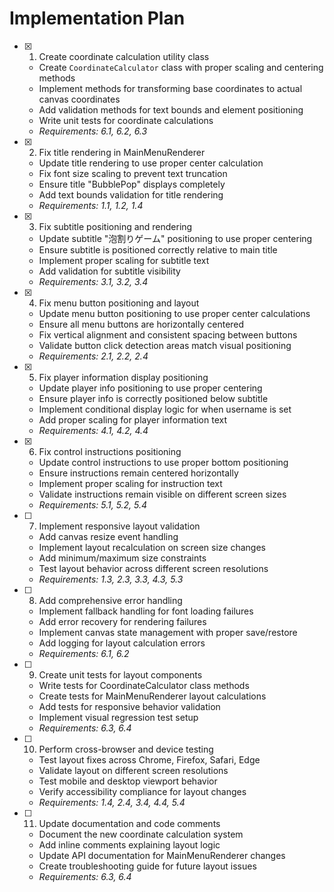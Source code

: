 # Implementation Plan

- [x] 1. Create coordinate calculation utility class
  - Create `CoordinateCalculator` class with proper scaling and centering methods
  - Implement methods for transforming base coordinates to actual canvas coordinates
  - Add validation methods for text bounds and element positioning
  - Write unit tests for coordinate calculations
  - _Requirements: 6.1, 6.2, 6.3_

- [x] 2. Fix title rendering in MainMenuRenderer
  - Update title rendering to use proper center calculation
  - Fix font size scaling to prevent text truncation
  - Ensure title "BubblePop" displays completely
  - Add text bounds validation for title rendering
  - _Requirements: 1.1, 1.2, 1.4_

- [x] 3. Fix subtitle positioning and rendering
  - Update subtitle "泡割りゲーム" positioning to use proper centering
  - Ensure subtitle is positioned correctly relative to main title
  - Implement proper scaling for subtitle text
  - Add validation for subtitle visibility
  - _Requirements: 3.1, 3.2, 3.4_

- [x] 4. Fix menu button positioning and layout
  - Update menu button positioning to use proper center calculations
  - Ensure all menu buttons are horizontally centered
  - Fix vertical alignment and consistent spacing between buttons
  - Validate button click detection areas match visual positioning
  - _Requirements: 2.1, 2.2, 2.4_

- [x] 5. Fix player information display positioning
  - Update player info positioning to use proper centering
  - Ensure player info is correctly positioned below subtitle
  - Implement conditional display logic for when username is set
  - Add proper scaling for player information text
  - _Requirements: 4.1, 4.2, 4.4_

- [x] 6. Fix control instructions positioning
  - Update control instructions to use proper bottom positioning
  - Ensure instructions remain centered horizontally
  - Implement proper scaling for instruction text
  - Validate instructions remain visible on different screen sizes
  - _Requirements: 5.1, 5.2, 5.4_

- [ ] 7. Implement responsive layout validation
  - Add canvas resize event handling
  - Implement layout recalculation on screen size changes
  - Add minimum/maximum size constraints
  - Test layout behavior across different screen resolutions
  - _Requirements: 1.3, 2.3, 3.3, 4.3, 5.3_

- [ ] 8. Add comprehensive error handling
  - Implement fallback handling for font loading failures
  - Add error recovery for rendering failures
  - Implement canvas state management with proper save/restore
  - Add logging for layout calculation errors
  - _Requirements: 6.1, 6.2_

- [ ] 9. Create unit tests for layout components
  - Write tests for CoordinateCalculator class methods
  - Create tests for MainMenuRenderer layout calculations
  - Add tests for responsive behavior validation
  - Implement visual regression test setup
  - _Requirements: 6.3, 6.4_

- [ ] 10. Perform cross-browser and device testing
  - Test layout fixes across Chrome, Firefox, Safari, Edge
  - Validate layout on different screen resolutions
  - Test mobile and desktop viewport behavior
  - Verify accessibility compliance for layout changes
  - _Requirements: 1.4, 2.4, 3.4, 4.4, 5.4_

- [ ] 11. Update documentation and code comments
  - Document the new coordinate calculation system
  - Add inline comments explaining layout logic
  - Update API documentation for MainMenuRenderer changes
  - Create troubleshooting guide for future layout issues
  - _Requirements: 6.3, 6.4_